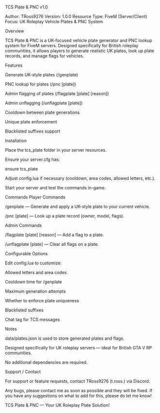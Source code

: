 TCS Plate & PNC v1.0

Author: TRoss9276
Version: 1.0.0
Resource Type: FiveM (Server/Client)
Focus: UK Roleplay Vehicle Plates & PNC System

Overview

TCS Plate & PNC is a UK-focused vehicle plate generator and PNC lookup system for FiveM servers.
Designed specifically for British roleplay communities, it allows players to generate realistic UK plates, look up plate records, and manage flags for vehicles.

Features

Generate UK-style plates (/genplate)

PNC lookup for plates (/pnc [plate])

Admin flagging of plates (/flagplate [plate] [reason])

Admin unflagging (/unflagplate [plate])

Cooldown between plate generations

Unique plate enforcement

Blacklisted suffixes support

Installation

Place the tcs_plate folder in your server resources.

Ensure your server.cfg has:

ensure tcs_plate


Adjust config.lua if necessary (cooldown, area codes, allowed letters, etc.).

Start your server and test the commands in-game.

Commands
Player Commands

/genplate — Generate and apply a UK-style plate to your current vehicle.

/pnc [plate] — Look up a plate record (owner, model, flags).

Admin Commands

/flagplate [plate] [reason] — Add a flag to a plate.

/unflagplate [plate] — Clear all flags on a plate.

Configurable Options

Edit config.lua to customize:

Allowed letters and area codes

Cooldown time for /genplate

Maximum generation attempts

Whether to enforce plate uniqueness

Blacklisted suffixes

Chat tag for TCS messages

Notes

data/plates.json is used to store generated plates and flags.

Designed specifically for UK roleplay servers — ideal for British GTA V RP communities.

No additional dependencies are required.

Support / Contact

For support or feature requests, contact TRoss9276 (t.ross.) via Discord.

Any bugs, please contact me as soon as possible and they will be fixed. If you have any suggestions on what to add for this, please do let me know!

TCS Plate & PNC — Your UK Roleplay Plate Solution!
